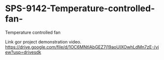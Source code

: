 # SPS-9142-Temperature-controlled-fan-
Temperature controlled fan 

Link gor project demonstration video.
https://drive.google.com/file/d/1OC6MNtlAbGEZ7j19aoUIXOwhLdMn7zE-/view?usp=drivesdk
